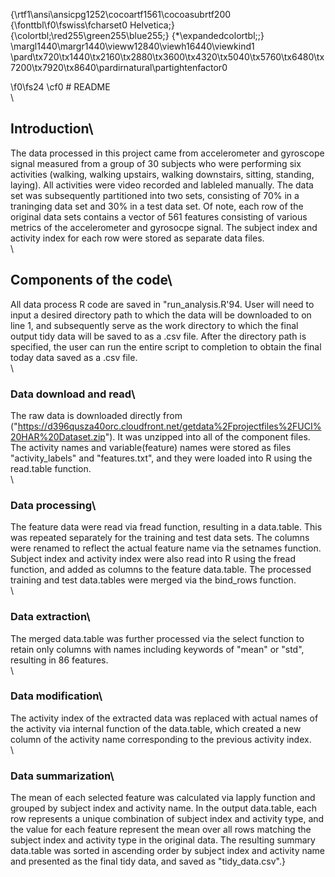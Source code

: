 {\rtf1\ansi\ansicpg1252\cocoartf1561\cocoasubrtf200
{\fonttbl\f0\fswiss\fcharset0 Helvetica;}
{\colortbl;\red255\green255\blue255;}
{\*\expandedcolortbl;;}
\margl1440\margr1440\vieww12840\viewh16440\viewkind1
\pard\tx720\tx1440\tx2160\tx2880\tx3600\tx4320\tx5040\tx5760\tx6480\tx7200\tx7920\tx8640\pardirnatural\partightenfactor0

\f0\fs24 \cf0 # README\
\
## Introduction\
The data processed in this project came from accelerometer and gyroscope signal measured from a group of 30 subjects who were performing six activities (walking, walking upstairs, walking downstairs, sitting, standing, laying). All activities were video recorded and lableled manually. The data set was subsequently partitioned into two sets, consisting of 70% in a traninging data set and 30% in a test data set. Of note, each row of the original data sets contains a vector of 561 features consisting of various metrics of the accelerometer and gyrosocpe signal. The subject index and activity index for each row were stored as separate data files.\
\
## Components of the code\
All data process R code are saved in "run_analysis.R\'94. User will need to input a desired directory path to which the data will be downloaded to on line 1, and subsequently serve as the work directory to which the final output tidy data will be saved to as a .csv file. After the directory path is specified, the user can run the entire script to completion to obtain the final today data saved as a .csv file.\
\
### Data download and read\
The raw data is downloaded directly from ("https://d396qusza40orc.cloudfront.net/getdata%2Fprojectfiles%2FUCI%20HAR%20Dataset.zip"). It was unzipped into all of the component files. The activity names and variable(feature) names were stored as files "activity_labels" and "features.txt", and they were loaded into R using the read.table function.\
\
### Data processing\
The feature data were read via fread function, resulting in a data.table. This was repeated separately for the training and test data sets. The columns were renamed to reflect the actual feature name via the setnames function. Subject index and activity index were also read into R using the fread function, and added as columns to the feature data.table. The processed training and test data.tables were merged via the bind_rows function. \
\
### Data extraction\
The merged data.table was further processed via the select function to retain only columns with names including keywords of "mean" or "std", resulting in 86 features.\
\
### Data modification\
The activity index of the extracted data was replaced with actual names of the activity via internal function of the data.table, which created a new column of the activity name corresponding to the previous activity index.\
\
### Data summarization\
The mean of each selected feature was calculated via lapply function and grouped by subject index and activity name. In the output data.table, each row represents a unique combination of subject index and activity type, and the value for each feature represent the mean over all rows matching the subject index and activity type in the original data. The resulting summary data.table was sorted in ascending order by subject index and activity name and presented as the final tidy data, and saved as "tidy_data.csv".}